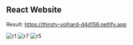 ## React Website 
Result:  https://thirsty-volhard-d4d156.netlify.app

![r1](https://user-images.githubusercontent.com/66250856/98830970-4a1cbd80-243b-11eb-8991-687f3baf84bc.png)
![r7](https://user-images.githubusercontent.com/66250856/98830953-45f0a000-243b-11eb-84d7-2367b4df79cc.png)
![r5](https://user-images.githubusercontent.com/66250856/98830961-47ba6380-243b-11eb-9841-50df3d60493b.png)




